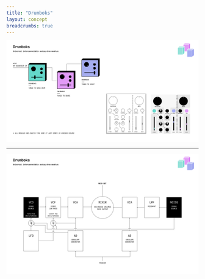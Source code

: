 ```yaml
---
title: "Drumboks"
layout: concept
breadcrumbs: true
---
```


![Drumboks 1](images/drumboks-concept-01.png)

--- 

![Drumboks 2](images/drumboks-concept-02.png)